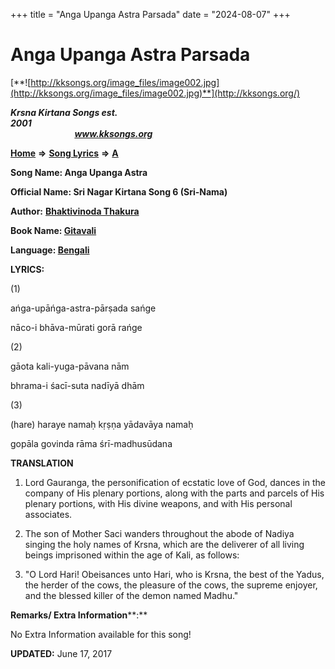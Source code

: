 +++
title = "Anga Upanga Astra Parsada"
date = "2024-08-07"
+++

# Anga Upanga Astra Parsada
[**![http://kksongs.org/image_files/image002.jpg](http://kksongs.org/image_files/image002.jpg)**](http://kksongs.org/)

**_Krsna Kirtana Songs est. 2001_**                                                                                                                                                 **_www.kksongs.org_**

**[Home](http://kksongs.org/)** **⇒** **[Song Lyrics](http://kksongs.org/lyrics.html)** **⇒** **[A](http://kksongs.org/songs/song_a.html)**

**Song Name: Anga Upanga Astra**

**Official Name: Sri Nagar Kirtana Song 6 (Sri-Nama)**

**Author:** [**Bhaktivinoda Thakura**](http://kksongs.org/authors/list/bhaktivinoda.html)

**Book Name: [Gitavali](http://kksongs.org/authors/literature/gitavali.html)**

**Language: [Bengali](http://kksongs.org/language/list/bengali.html)**

**LYRICS:**

(1)

ańga-upāńga-astra-pārṣada sańge

nāco-i bhāva-mūrati gorā rańge

(2)

gāota kali-yuga-pāvana nām

bhrama-i śacī-suta nadīyā dhām

(3)

(hare) haraye namaḥ kṛṣṇa yādavāya namaḥ

gopāla govinda rāma śrī-madhusūdana

**TRANSLATION**

1) Lord Gauranga, the personification of ecstatic love of God, dances in the company of His plenary portions, along with the parts and parcels of His plenary portions, with His divine weapons, and with His personal associates.

2) The son of Mother Saci wanders throughout the abode of Nadiya singing the holy names of Krsna, which are the deliverer of all living beings imprisoned within the age of Kali, as follows:

3) "O Lord Hari! Obeisances unto Hari, who is Krsna, the best of the Yadus, the herder of the cows, the pleasure of the cows, the supreme enjoyer, and the blessed killer of the demon named Madhu."

**Remarks/ Extra Information****:**

No Extra Information available for this song!

**UPDATED:** June 17, 2017